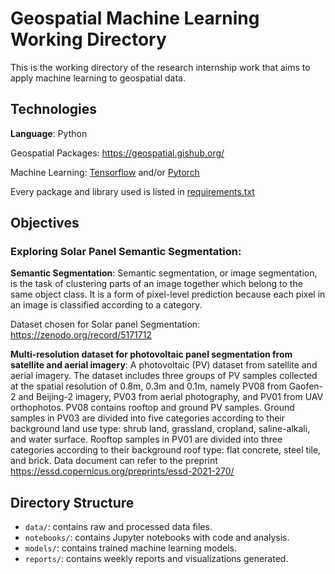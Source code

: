 # Geospatial Machine Learning Working Directory

This is the working directory of the research internship work that aims to apply machine learning to geospatial data.

## Technologies

**Language**: Python

Geospatial Packages: https://geospatial.gishub.org/

Machine Learning: [Tensorflow](tensorflow.org) and/or [Pytorch](pytorch.org)

Every package and library used is listed in [requirements.txt](requirements.txt)

## Objectives

### Exploring Solar Panel Semantic Segmentation:

**Semantic Segmentation**:
Semantic segmentation, or image segmentation, is the task of clustering parts of an image together which belong to the same object class. It is a form of pixel-level prediction because each pixel in an image is classified according to a category.

Dataset chosen for Solar panel Segmentation: https://zenodo.org/record/5171712

**Multi-resolution dataset for photovoltaic panel segmentation from satellite and aerial imagery**: A photovoltaic (PV) dataset from satellite and aerial imagery. The dataset includes three groups of PV samples collected at the spatial resolution of 0.8m, 0.3m and 0.1m, namely PV08 from Gaofen-2 and Beijing-2 imagery, PV03 from aerial photography, and PV01 from UAV orthophotos. PV08 contains rooftop and ground PV samples. Ground samples in PV03 are divided into five categories according to their background land use type: shrub land, grassland, cropland, saline-alkali, and water surface. Rooftop samples in PV01 are divided into three categories according to their background roof type: flat concrete, steel tile, and brick. Data document can refer to the preprint https://essd.copernicus.org/preprints/essd-2021-270/


## Directory Structure

- `data/`: contains raw and processed data files.
- `notebooks/`: contains Jupyter notebooks with code and analysis.
- `models/`: contains trained machine learning models.
- `reports/`: contains weekly reports and visualizations generated.
